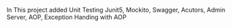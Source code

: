 In This project added Unit Testing Junit5, Mockito, Swagger, Acutors, Admin Server, AOP, Exception Handing with AOP
